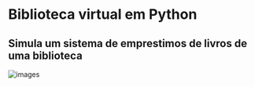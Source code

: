 # Biblioteca virtual em Python
## Simula um sistema de emprestimos de livros de uma biblioteca 
![images](https://user-images.githubusercontent.com/49458473/120935400-f6283d80-c6d8-11eb-863a-cbddcda1315a.jpg)
